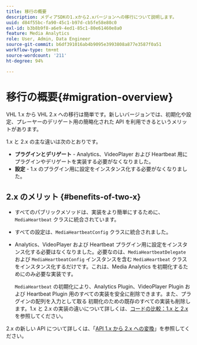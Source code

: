 ```yaml
---
title: 移行の概要
description: メディアSDKの1.xから2.xバージョンへの移行について説明します。
uuid: d84f55bc-fa90-45c1-b97d-cb5fe58e80c0
exl-id: b3b8b9f8-a6e9-4ed1-85c1-80e61460e8a0
feature: Media Analytics
role: User, Admin, Data Engineer
source-git-commit: b6df391016ab4b9095e3993808a877e3587f0a51
workflow-type: tm+mt
source-wordcount: '211'
ht-degree: 94%

---
```


# 移行の概要{#migration-overview}

VHL 1.x から VHL 2.x への移行は簡単です。新しいバージョンでは、初期化や設定、プレーヤーのデリゲート用の簡略化された API を利用できるというメリットがあります。

1.x と 2.x の主な違いは次のとおりです。

* **プラグインとデリゲート** - Analytics、VideoPlayer および Heartbeat 用にプラグインやデリゲートを実装する必要がなくなりました。
* **設定** - 1.x のプラグイン用に設定をインスタンス化する必要がなくなりました。

## 2.x のメリット {#benefits-of-two-x}

* すべてのパブリックメソッドは、実装をより簡単にするために、`MediaHeartbeat` クラスに統合されています。
* すべての設定は、`MediaHeartbeatConfig` クラスに統合されました。
* Analytics、VideoPlayer および Heartbeat プラグイン用に設定をインスタンス化する必要はなくなりました。必要なのは、`MediaHeartbeatDelegate` および `MediaHeartbeatConfig` インスタンスを含む `MediaHeartbeat` クラスをインスタンス化するだけです。これは、Media Analytics を初期化するためにのみ必要な実装です。

   `MediaHeartbeat` の初期化により、Analytics Plugin、VideoPlayer Plugin および Heartbeat Plugin 用のすべての実装を安全に削除できます。また、プラグインの配列を入力として取る 初期化のための既存のすべての実装も削除します。1.x と 2.x の実装の違いについて詳しくは、[コードの比較：1.x と 2.x](./code-comparison-1x-2x.md) を参照してください。

2.x の新しい API について詳しくは、「[API 1.x から 2.x への変換](./1x-2x-api-change.md)」を参照してください。
